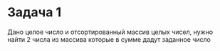 # Задача 1

Дано целое число и отсортированный массив целых чисел, нужно найти 2 числа из массива которые в сумме дадут заданное число